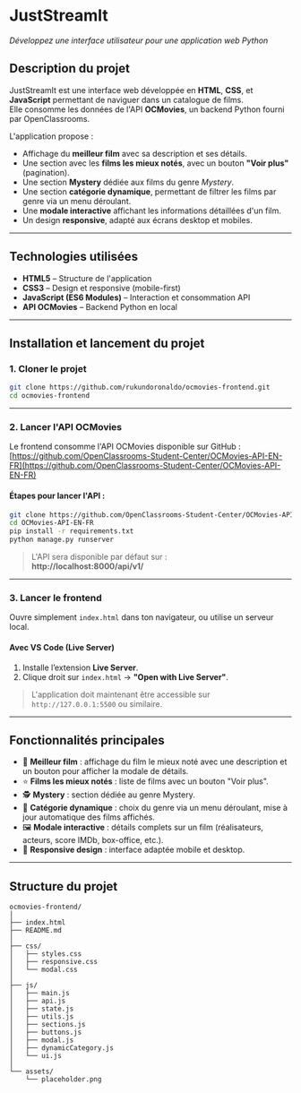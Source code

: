 # **JustStreamIt**  
*Développez une interface utilisateur pour une application web Python*

## **Description du projet**
JustStreamIt est une interface web développée en **HTML**, **CSS**, et **JavaScript** permettant de naviguer dans un catalogue de films.  
Elle consomme les données de l'API **OCMovies**, un backend Python fourni par OpenClassrooms.

L'application propose :
- Affichage du **meilleur film** avec sa description et ses détails.
- Une section avec les **films les mieux notés**, avec un bouton **"Voir plus"** (pagination).
- Une section **Mystery** dédiée aux films du genre *Mystery*.
- Une section **catégorie dynamique**, permettant de filtrer les films par genre via un menu déroulant.
- Une **modale interactive** affichant les informations détaillées d'un film.
- Un design **responsive**, adapté aux écrans desktop et mobiles.

---

## **Technologies utilisées**
- **HTML5** – Structure de l'application
- **CSS3** – Design et responsive (mobile-first)
- **JavaScript (ES6 Modules)** – Interaction et consommation API
- **API OCMovies** – Backend Python en local

---

## **Installation et lancement du projet**

### **1. Cloner le projet**
```bash
git clone https://github.com/rukundoronaldo/ocmovies-frontend.git
cd ocmovies-frontend
```

---

### **2. Lancer l'API OCMovies**
Le frontend consomme l'API OCMovies disponible sur GitHub :  
[https://github.com/OpenClassrooms-Student-Center/OCMovies-API-EN-FR](https://github.com/OpenClassrooms-Student-Center/OCMovies-API-EN-FR)

#### Étapes pour lancer l'API :
```bash
git clone https://github.com/OpenClassrooms-Student-Center/OCMovies-API-EN-FR.git
cd OCMovies-API-EN-FR
pip install -r requirements.txt
python manage.py runserver
```

> L'API sera disponible par défaut sur :  
> **http://localhost:8000/api/v1/**

---

### **3. Lancer le frontend**
Ouvre simplement `index.html` dans ton navigateur, ou utilise un serveur local.

#### Avec VS Code (Live Server)
1. Installe l’extension **Live Server**.
2. Clique droit sur `index.html` → **"Open with Live Server"**.

> L'application doit maintenant être accessible sur `http://127.0.0.1:5500` ou similaire.

---

## **Fonctionnalités principales**
- 🎥 **Meilleur film** : affichage du film le mieux noté avec une description et un bouton pour afficher la modale de détails.  
- ⭐ **Films les mieux notés** : liste de films avec un bouton "Voir plus".  
- 🕵️ **Mystery** : section dédiée au genre Mystery.  
- 📂 **Catégorie dynamique** : choix du genre via un menu déroulant, mise à jour automatique des films affichés.  
- 🖼️ **Modale interactive** : détails complets sur un film (réalisateurs, acteurs, score IMDb, box-office, etc.).  
- 📱 **Responsive design** : interface adaptée mobile et desktop.

---

## **Structure du projet**

```
ocmovies-frontend/
│
├── index.html
├── README.md
│
├── css/
│   ├── styles.css
│   ├── responsive.css
│   └── modal.css
│
├── js/
│   ├── main.js
│   ├── api.js
│   ├── state.js
│   ├── utils.js
│   ├── sections.js
│   ├── buttons.js
│   ├── modal.js
│   ├── dynamicCategory.js
│   └── ui.js
│
└── assets/
    └── placeholder.png
```
